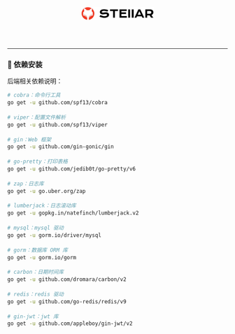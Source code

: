 <!--suppress HtmlDeprecatedAttribute -->
<br>

<div align="center">
  <img height="30" src="./image/logo.png"/>
</div>

<br>

<p align="center">
  <a>
    <img src="https://img.shields.io/badge/-Golang 1.23-blue?style=flat-square&logo=go&logoColor=white" alt="">
  </a>
  <a>
    <img src="https://img.shields.io/badge/-Gin-blue?style=flat-square&logo=gin&logoColor=white" alt="">
  </a>
  <a>
    <img src="https://img.shields.io/badge/-MySQL-blue?style=flat-square&logo=mysql&logoColor=white" alt="">
  </a>
  <a>
    <img src="https://img.shields.io/badge/-Redis-c14438?style=flat-square&logo=redis&logoColor=white" alt="">
  </a>
</p>

<hr>

### 🎉 依赖安装

后端相关依赖说明：

```bash
# cobra：命令行工具
go get -u github.com/spf13/cobra

# viper：配置文件解析
go get -u github.com/spf13/viper

# gin：Web 框架
go get -u github.com/gin-gonic/gin

# go-pretty：打印表格
go get -u github.com/jedib0t/go-pretty/v6

# zap：日志库
go get -u go.uber.org/zap

# lumberjack：日志滚动库
go get -u gopkg.in/natefinch/lumberjack.v2

# mysql：mysql 驱动
go get -u gorm.io/driver/mysql

# gorm：数据库 ORM 库
go get -u gorm.io/gorm

# carbon：日期时间库
go get -u github.com/dromara/carbon/v2

# redis：redis 驱动
go get -u github.com/go-redis/redis/v9

# gin-jwt：jwt 库
go get -u github.com/appleboy/gin-jwt/v2
```
